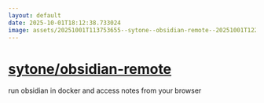 ```yaml
---
layout: default
date: 2025-10-01T18:12:38.733024
image: assets/20251001T113753655--sytone--obsidian-remote--20251001T122039688--cropped.png
---
```


# [sytone/obsidian-remote](https://github.com/sytone/obsidian-remote)

run obsidian in docker and access notes from your browser
